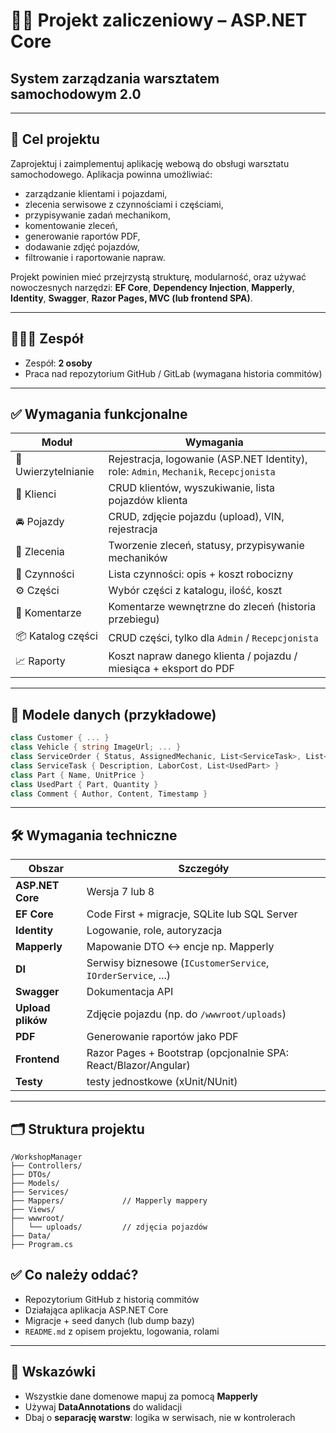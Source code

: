 
# 🧑‍🔧 Projekt zaliczeniowy – ASP.NET Core  
## **System zarządzania warsztatem samochodowym 2.0**

---

## 🧠 **Cel projektu**

Zaprojektuj i zaimplementuj aplikację webową do obsługi warsztatu samochodowego. Aplikacja powinna umożliwiać:

- zarządzanie klientami i pojazdami,
- zlecenia serwisowe z czynnościami i częściami,
- przypisywanie zadań mechanikom,
- komentowanie zleceń,
- generowanie raportów PDF,
- dodawanie zdjęć pojazdów,
- filtrowanie i raportowanie napraw.

Projekt powinien mieć przejrzystą strukturę, modularność, oraz używać nowoczesnych narzędzi: **EF Core**, **Dependency Injection**, **Mapperly**, **Identity**, **Swagger**, **Razor Pages, MVC (lub frontend SPA)**.

---

## 🧑‍🤝‍🧑 Zespół
- Zespół: **2 osoby**
- Praca nad repozytorium GitHub / GitLab (wymagana historia commitów)

---

## ✅ **Wymagania funkcjonalne**

| Moduł                 | Wymagania                                                                 |
|-----------------------|---------------------------------------------------------------------------|
| 🔐 Uwierzytelnianie   | Rejestracja, logowanie (ASP.NET Identity), role: `Admin`, `Mechanik`, `Recepcjonista` |
| 👤 Klienci            | CRUD klientów, wyszukiwanie, lista pojazdów klienta                      |
| 🚘 Pojazdy            | CRUD, zdjęcie pojazdu (upload), VIN, rejestracja                         |
| 🧾 Zlecenia           | Tworzenie zleceń, statusy, przypisywanie mechaników                      |
| 🔧 Czynności          | Lista czynności: opis + koszt robocizny                                  |
| ⚙️ Części             | Wybór części z katalogu, ilość, koszt                                     |
| 💬 Komentarze         | Komentarze wewnętrzne do zleceń (historia przebiegu)                     |
| 📦 Katalog części     | CRUD części, tylko dla `Admin` / `Recepcjonista`                         |
| 📈 Raporty            | Koszt napraw danego klienta / pojazdu / miesiąca + eksport do PDF        |

---

## 🧱 **Modele danych (przykładowe)**

```csharp
class Customer { ... }
class Vehicle { string ImageUrl; ... }
class ServiceOrder { Status, AssignedMechanic, List<ServiceTask>, List<Comment> }
class ServiceTask { Description, LaborCost, List<UsedPart> }
class Part { Name, UnitPrice }
class UsedPart { Part, Quantity }
class Comment { Author, Content, Timestamp }
```

---

## 🛠️ **Wymagania techniczne**

| Obszar                  | Szczegóły                                                                 |
|-------------------------|---------------------------------------------------------------------------|
| **ASP.NET Core**        | Wersja 7 lub 8                                                            |
| **EF Core**             | Code First + migracje, SQLite lub SQL Server                             |
| **Identity**            | Logowanie, role, autoryzacja                                              |
| **Mapperly**            | Mapowanie DTO ↔️ encje np. Mapperly                                 |
| **DI**                  | Serwisy biznesowe (`ICustomerService`, `IOrderService`, ...)              |
| **Swagger**             | Dokumentacja API                                                          |
| **Upload plików**       | Zdjęcie pojazdu (np. do `/wwwroot/uploads`)                              |
| **PDF**    | Generowanie raportów jako PDF                 |
| **Frontend**            | Razor Pages + Bootstrap (opcjonalnie SPA: React/Blazor/Angular)           |
| **Testy**  | testy jednostkowe (xUnit/NUnit)                                |

---

## 🗂️ **Struktura projektu**

```
/WorkshopManager
├── Controllers/
├── DTOs/
├── Models/
├── Services/
├── Mappers/             // Mapperly mappery
├── Views/
├── wwwroot/
│   └── uploads/         // zdjęcia pojazdów
├── Data/
├── Program.cs
```



## ✅ Co należy oddać?

- Repozytorium GitHub z historią commitów
- Działająca aplikacja ASP.NET Core
- Migracje + seed danych (lub dump bazy)
- `README.md` z opisem projektu, logowania, rolami


---

## 📌 Wskazówki

- Wszystkie dane domenowe mapuj za pomocą **Mapperly**
- Używaj **DataAnnotations** do walidacji
- Dbaj o **separację warstw**: logika w serwisach, nie w kontrolerach


